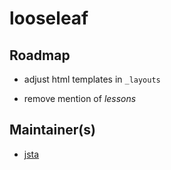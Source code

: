 # looseleaf

## Roadmap

 * adjust html templates in `_layouts`
 
 * remove mention of _lessons_

## Maintainer(s)

* [jsta](https://github.com/jsta)
